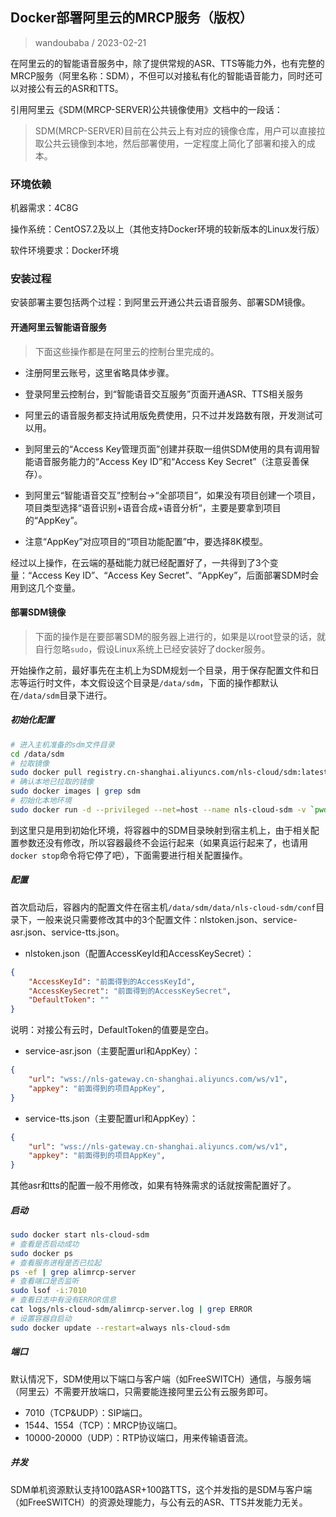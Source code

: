 ## Docker部署阿里云的MRCP服务（版权）

> wandoubaba / 2023-02-21

在阿里云的的智能语音服务中，除了提供常规的ASR、TTS等能力外，也有完整的MRCP服务（阿里名称：SDM），不但可以对接私有化的智能语音能力，同时还可以对接公有云的ASR和TTS。

引用阿里云《SDM(MRCP-SERVER)公共镜像使用》文档中的一段话：

> SDM(MRCP-SERVER)目前在公共云上有对应的镜像仓库，用户可以直接拉取公共云镜像到本地，然后部署使用，一定程度上简化了部署和接入的成本。

### 环境依赖

机器需求：4C8G

操作系统：CentOS7.2及以上（其他支持Docker环境的较新版本的Linux发行版）

软件环境要求：Docker环境

### 安装过程

安装部署主要包括两个过程：到阿里云开通公共云语音服务、部署SDM镜像。

#### 开通阿里云智能语音服务

> 下面这些操作都是在阿里云的控制台里完成的。

- 注册阿里云账号，这里省略具体步骤。

- 登录阿里云控制台，到“智能语音交互服务”页面开通ASR、TTS相关服务

- 阿里云的语音服务都支持试用版免费使用，只不过并发路数有限，开发测试可以用。

- 到阿里云的“Access Key管理页面”创建并获取一组供SDM使用的具有调用智能语音服务能力的“Access Key ID”和“Access Key Secret”（注意妥善保存）。

- 到阿里云“智能语音交互”控制台->“全部项目”，如果没有项目创建一个项目，项目类型选择“语音识别+语音合成+语音分析“，主要是要拿到项目的“AppKey”。

- 注意“AppKey”对应项目的“项目功能配置”中，要选择8K模型。

经过以上操作，在云端的基础能力就已经配置好了，一共得到了3个变量：“Access Key ID”、“Access Key Secret”、“AppKey”，后面部署SDM时会用到这几个变量。

#### 部署SDM镜像

> 下面的操作是在要部署SDM的服务器上进行的，如果是以root登录的话，就自行忽略`sudo`，假设Linux系统上已经安装好了docker服务。

开始操作之前，最好事先在主机上为SDM规划一个目录，用于保存配置文件和日志等运行时文件，本文假设这个目录是`/data/sdm`，下面的操作都默认在`/data/sdm`目录下进行。

##### 初始化配置

```sh
# 进入主机准备的sdm文件目录
cd /data/sdm
# 拉取镜像
sudo docker pull registry.cn-shanghai.aliyuncs.com/nls-cloud/sdm:latest
# 确认本地已拉取的镜像
sudo docker images | grep sdm
# 初始化本地环境
sudo docker run -d --privileged --net=host --name nls-cloud-sdm -v `pwd`/logs:/home/admin/logs -v `pwd`/data:/home/admin/disk registry.cn-shanghai.aliyuncs.com/nls-cloud/sdm:latest standalone
```

到这里只是用到初始化环境，将容器中的SDM目录映射到宿主机上，由于相关配置参数还没有修改，所以容器最终不会运行起来（如果真运行起来了，也请用`docker stop`命令将它停了吧），下面需要进行相关配置操作。

##### 配置

首次启动后，容器内的配置文件在宿主机`/data/sdm/data/nls-cloud-sdm/conf`目录下，一般来说只需要修改其中的3个配置文件：nlstoken.json、service-asr.json、service-tts.json。

- nlstoken.json（配置AccessKeyId和AccessKeySecret）：

```json
{
    "AccessKeyId": "前面得到的AccessKeyId",
    "AccessKeySecret": "前面得到的AccessKeySecret",
    "DefaultToken": ""
}
```

说明：对接公有云时，DefaultToken的值要是空白。

- service-asr.json（主要配置url和AppKey）：

```json
{
    "url": "wss://nls-gateway.cn-shanghai.aliyuncs.com/ws/v1",
    "appkey": "前面得到的项目AppKey",
}
```

- service-tts.json（主要配置url和AppKey）：

```json
{
    "url": "wss://nls-gateway.cn-shanghai.aliyuncs.com/ws/v1",
    "appkey": "前面得到的项目AppKey",
}
```

其他asr和tts的配置一般不用修改，如果有特殊需求的话就按需配置好了。

##### 启动

```sh
sudo docker start nls-cloud-sdm
# 查看是否启动成功
sudo docker ps
# 查看服务进程是否已拉起
ps -ef | grep alimrcp-server
# 查看端口是否监听
sudo lsof -i:7010
# 查看日志中有没有ERROR信息
cat logs/nls-cloud-sdm/alimrcp-server.log | grep ERROR
# 设置容器自启动
sudo docker update --restart=always nls-cloud-sdm
```

##### 端口

默认情况下，SDM使用以下端口与客户端（如FreeSWITCH）通信，与服务端（阿里云）不需要开放端口，只需要能连接阿里云公有云服务即可。

- 7010（TCP&UDP）：SIP端口。
- 1544、1554（TCP）：MRCP协议端口。
- 10000-20000（UDP）：RTP协议端口，用来传输语音流。

##### 并发

SDM单机资源默认支持100路ASR+100路TTS，这个并发指的是SDM与客户端（如FreeSWITCH）的资源处理能力，与公有云的ASR、TTS并发能力无关。

